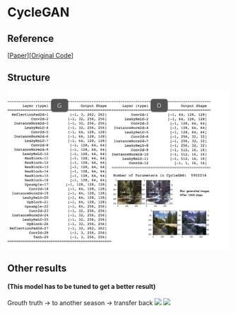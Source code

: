 # CycleGAN



## Reference 
[[Paper](https://arxiv.org/pdf/1703.10593.pdf)][[Original Code](https://github.com/junyanz/pytorch-CycleGAN-and-pix2pix)]

## Structure
![](https://github.com/ChihchengHsieh/CycelGAN/blob/master/img/CycleGAN.png)

## Other results 
#### (This model has to be tuned to get a better result)
Grouth truth -> to another season -> transfer back 
![](https://github.com/ChihchengHsieh/CycleGAN/blob/master/img/CycleGAN_Step_1900.png?raw=true)
![](https://github.com/ChihchengHsieh/CycleGAN/blob/master/img/Screen%20Shot%202018-07-04%20at%205.51.44%20pm.png?raw=true)



